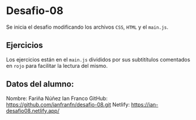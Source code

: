 # Desafio-08

Se inicia el desafio modificando los archivos `CSS`, `HTML` y el `main.js`. 

## Ejercicios

Los ejercicios están en el `main.js` divididos por sus subtitítulos comentados en `rojo` para facilitar la lectura del mismo.

## Datos del alumno:

Nombre: Fariña Núñez Ian Franco
GitHub: https://github.com/ianfranfn/desafio-08.git
Netlify: https://ian-desafio08.netlify.app/